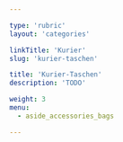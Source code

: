 ```yaml
---

type: 'rubric'
layout: 'categories'

linkTitle: 'Kurier'
slug: 'kurier-taschen'

title: 'Kurier-Taschen'
description: 'TODO'

weight: 3
menu:
  - aside_accessories_bags  

---
```

